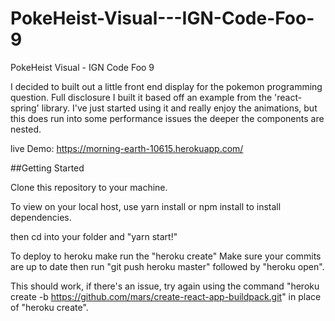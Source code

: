 # PokeHeist-Visual---IGN-Code-Foo-9

PokeHeist Visual - IGN Code Foo 9

I decided to built out a little front end display for the pokemon programming question. Full disclosure I built it based off an example from the 'react-spring' library. I've just started using it and really enjoy the animations, but this does run into some performance issues the deeper the components are nested.

live Demo: https://morning-earth-10615.herokuapp.com/

##Getting Started

Clone this repository to your machine.

To view on your local host, use yarn install or npm install to install dependencies.

then cd into your folder and "yarn start!"

To deploy to heroku make run the "heroku create"
Make sure your commits are up to date
then run "git push heroku master"
followed by "heroku open".

This should work, if there's an issue,
try again using the command "heroku create -b https://github.com/mars/create-react-app-buildpack.git" in place of "heroku create".
